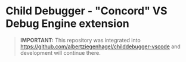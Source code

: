 # Child Debugger - "Concord" VS Debug Engine extension

> **IMPORTANT:** This repository was integrated into https://github.com/albertziegenhagel/childdebugger-vscode and development will continue there.
